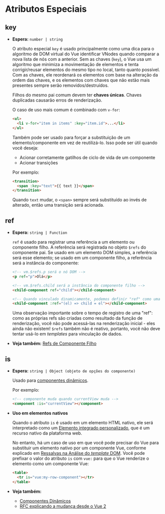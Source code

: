 # Atributos Especiais

## key

- **Espera:** `number | string`

  O atributo especial `key` é usado principalmente como uma dica para o algoritmo de DOM virtual do Vue identificar VNodes quando comparar a nova lista de nós com a anterior. Sem as chaves (`key`), o Vue usa um algoritmo que minimiza a movimentação de elementos e tenta corrigir/reusar elementos do mesmo tipo no local, tanto quanto possível. Com as chaves, ele reordenará os elementos com base na alteração da ordem das chaves, e os elementos com chaves que não estão mais presentes sempre serão removidos/destruídos.

  Filhos do mesmo pai comum devem ter **chaves únicas**. Chaves duplicadas causarão erros de renderização.

  O caso de uso mais comum é combinado com `v-for`:

  ```html
  <ul>
    <li v-for="item in items" :key="item.id">...</li>
  </ul>
  ```

  Também pode ser usado para forçar a substituição de um elemento/componente em vez de reutilizá-lo. Isso pode ser útil quando você deseja:

  - Acionar corretamente gatilhos de ciclo de vida de um componente
  - Acionar transições

  Por exemplo:

  ```html
  <transition>
    <span :key="text">{{ text }}</span>
  </transition>
  ```

  Quando `text` mudar, o `<span>` sempre será substituído ao invés de alterado, então uma transição será acionada.

## ref

- **Espera:** `string | Function`

  `ref` é usado para registrar uma referência a um elemento ou componente filho. A referência será registrada no objeto `$refs` do componente pai. Se usado em um elemento DOM simples, a referência será esse elemento; se usado em um componente filho, a referência será a instância do componente:

  ```html
  <!-- vm.$refs.p será o nó DOM -->
  <p ref="p">Olá</p>

  <!-- vm.$refs.child será a instância do componente filho -->
  <child-component ref="child"></child-component>

  <!-- Quando vinculado dinamicamente, podemos definir "ref" como uma função "callback", passando o elemento ou instância do componente explicitamente -->
  <child-component :ref="(el) => child = el"></child-component>
  ```

  Uma observação importante sobre o tempo de registro de uma "ref": como as próprias refs são criadas como resultado da função de renderização, você não pode acessá-las na renderização inicial - eles ainda não existem! `$refs` também não é reativo, portanto, você não deve tentar usá-lo em *templates* para vinculação de dados.

- **Veja também:** [Refs de Componente Filho](../guide/component-template-refs.html)

## is

- **Espera:** `string | Object (objeto de opções do componente)`

  Usado para [componentes dinâmicos](../guide/component-dynamic-async.html).

  Por exemplo:

  ```html
  <!-- componente muda quando currentView muda -->
  <component :is="currentView"></component>
  ```

- **Uso em elementos nativos** <Badge text="3.1+" />

  Quando o atributo `is` é usado em um elemento HTML nativo, ele será interpretado como um [Elemento integrado personalizado](https://html.spec.whatwg.org/multipage/custom-elements.html#custom-elements-customized-builtin-example), que é um recurso nativo da plataforma web.

  No entanto, há um caso de uso em que você pode precisar do Vue para substituir um elemento nativo por um componente Vue, conforme explicado em [Ressalvas na Análise do _template_ DOM](/guide/component-basics.html#ressalvas-na-analise-do-template-dom). Você pode prefixar o valor do atributo `is` com `vue:` para que o Vue renderize o elemento como um componente Vue:

  ```html
  <table>
    <tr is="vue:my-row-component"></tr>
  </table>
  ```

- **Veja também:**
  - [Componentes Dinâmicos](../guide/component-dynamic-async.html)
  - [RFC explicando a mudança desde o Vue 2](https://github.com/vuejs/rfcs/blob/master/active-rfcs/0027-custom-elements-interop.md#customized-built-in-elements)
